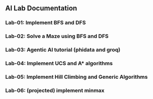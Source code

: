 ## AI Lab Documentation


### Lab-01: Implement BFS and DFS

### Lab-02: Solve a Maze using BFS and DFS

### Lab-03: Agentic AI tutorial (phidata and groq)

### Lab-04: Implement UCS and A* algorithms

### Lab-05: Implement Hill Climbing and Generic Algorithms

### Lab-06: (projected) implement minmax